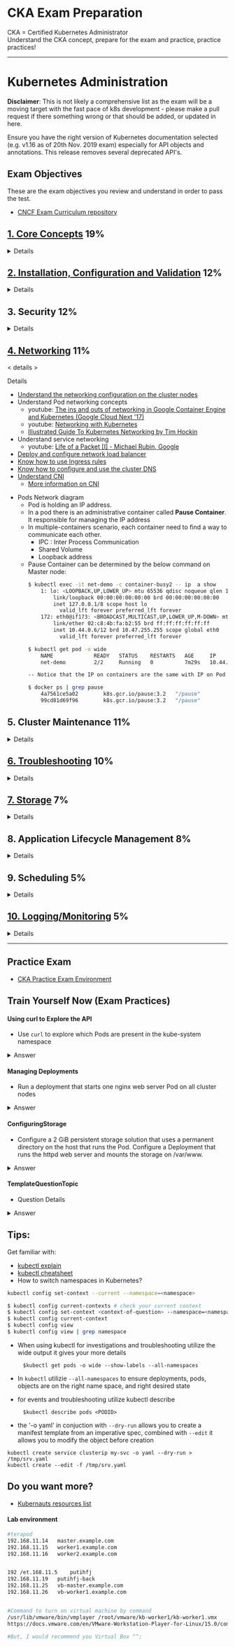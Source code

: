 # CKA Exam Preparation

CKA = Certified Kubernetes Administrator</br>
Understand the CKA concept, prepare for the exam and practice, practice practices!

***

# Kubernetes Administration

**Disclaimer**: This is not likely a comprehensive list as the exam will be a moving target with the fast pace of k8s development - please make a pull request if there something wrong or that should be added, or updated in here.

Ensure you have the right version of Kubernetes documentation selected (e.g. v1.16 as of 20th Nov. 2019 exam) especially for API objects and annotations. This release removes several deprecated API's.  

## Exam Objectives

These are the exam objectives you review and understand in order to pass the test.

* [CNCF Exam Curriculum repository ](https://github.com/cncf/curriculum)


## [1. Core Concepts](https://kubernetes.io/docs/concepts/) 19%
<details> <summary> Details </summary>

* [Understand the Kubernetes API primitives](https://kubernetes.io/docs/reference/generated/kubernetes-api/v1.16/)
  * [concepts: Kubernetes Objects](https://kubernetes.io/docs/concepts/overview/working-with-objects/kubernetes-objects/)
  * youtube: [Kubernetes Webinar Series - Kubernetes Architecture 101](https://www.youtube.com/watch?v=zeS6OyDoy78)
* [Understand the Kubernetes cluster architecture](https://kubernetes.io/docs/concepts/overview/components/)
  * youtube: [A Technical Overview of Kubernetes (CoreOS Fest 2015) by Brendan Burns](https://www.youtube.com/watch?v=WwBdNXt6wO4)
* [Understand Services and other network primitives](https://kubernetes.io/docs/concepts/services-networking/service/)
  * youtube: [Life of a Packet [I] - Michael Rubin, Google](https://www.youtube.com/watch?v=0Omvgd7Hg1I)
  * youtube: [The ins and outs of networking in Google Container Engine and Kubernetes (Google Cloud Next '17)](https://www.youtube.com/watch?v=y2bhV81MfKQ)

* Architecture diagram
![architecture-diagram](images/kubernetes-architecture.png)
![port](images/controlplane.jpeg)

    **Master Node**
    - kube-apiserver: front-end of the cluster that services REST operations and connects to the etcd database
    - kube-scheduler: schedules Pods on specific nodes based on labels, taints, and tolerations set for the Pods
    - etcd: a B+tree key-value store that keeps the current cluster state
    - kube-controller-manager: manages current state of the cluster 
    - cloud-controller-manager: interacts with outside cloud managers 
    - Different optionals add-ons: 
        - DNS
        - Dashboard
        - Cluster level resource monitoring 
        - Cluster level logging 

    **Worker Node**
    - kubelet: passes requests to the container engine to ensure that Pods are available 
    - kube-proxy: runs on every node and uses iptables to provide an interface to connect to Kubernetes components
    - container runtime: takes care of actually running the containers 
    - supervisord: monitors and guarantee the availability of the kubelet and docker processes
    - network agent: implements software defined network solutions, such as weave
    - logging: the CNCF Project Fluentd is used for unified logging in the cluster. A Fluentd agent must be installed on the K8s nodes. 

![master](images/master.jpeg)

*  Example Nginx deployment:
```yaml
apiVersion: apps/v1beta2 # for versions before 1.8.0 use apps/v1beta1
kind: Deployment
metadata:
  name: nginx-deployment
spec:
  replicas: 3
  selector:
    matchLabels:
      app: nginx
  template:
    metadata:
      labels:
        app: nginx
    spec:
      containers:
      - name: nginx
        image: nginx:1.7.9
        ports:
        - containerPort: 80
```

**Controlling API Access**
- API access is regulated by RBAC (Role Based Access Control)
- In RBAC, user accounts are identified as a set of certificates associated to name, defined in ~/.kube/conf (or /etc/kubernetes/admin.conf)
  ```bash
  current-context: kubernetes-admin@kubernetes
  kind: Config
  users:
  - name: kubernetes-admin
    user:
      client-certificate-data: LS0t....
      client-key-data: LS0t...
  ```
- Kubernetes distinguishes between the concept of a user account and a service account for a number of reasons:
  - User accounts are for humans. Service accounts are for processes, which run in pods.
  - User accounts are intended to be global and unique across all namespaces of a cluster. Service accounts are namespaced.
  - Typically, a cluster's User accounts might be synced from a corporate database, where new user account creation requires special privileges and is tied to complex business processes. Service account creation is intended to be more lightweight, allowing cluster users to create service accounts for specific tasks (i.e. principle of least privilege).
- Use kubectl auth can-i to verify what you can do with current credentials. 
  - kubectl auth can-i create deployments
  - kubectl auth can-i create pods --as linda
  - kubectl auth can-i create pods --as linda --namespaces apps

**Accessing the API**
- `kubectl api-resources` show API groups and resources within the APIs
- `kubectl api-versions`
- `kubectl explain`
- Kubectl auto-completion: `kubectl completion bash >> ~/.bashrc`. Relogin with user, and you should be able to do the kubectl auto-completion
- Or, you can make it available for all users by adding the below command: 
  ```bash
  kubectl completion bash >> /etc/bash_completion.d/kubectl
  ```

**Using `curl` to access the API**
![curl](images/curl.jpeg)

- If the appropriate certificates are used, the API can be accessed by using **curl**
  - ```bash
    curl --cert myuser.pem --key myuser-key.pem --cacert /root/myca.pem https://controller:6443/api/v1
    ```
- **kubectl proxy** enable easy access to API without using certificates
  ```bash
  kubectl proxy --port 8001 &
  curl http://localhost:8001
  curl http://localhost:8001/api/v1/namespaces/default/pods
  kubectl get pods -n default -o json   # is giving the same result with the above command
  ```

**Understanding `etcdctl`**
- The `etcdctl` command can be used to interrogate and manage etcd database
- Different of versions exist: `etcdctl2` is to interract with v2 of API 
- `etcdctl` is version independent
- You need to install the package in advance: 
  ```bash
  yum install -y etcd
  ```
- Different version of etcd
  ```bash
  etcdctl --help  # This will give the default etcdctl version 2
  ETCDCTL_API=3 etcdctl --help  # This will give the etcdctl version 3
  ```


</details>


## [2. Installation, Configuration and Validation](https://github.com/kelseyhightower/kubernetes-the-hard-way/tree/f9486b081f8f54dd63a891463f0b0e783d084307) 12%
<details> <summary> Details </summary>

* Design a Kubernetes cluster
* [Install Kubernetes masters and nodes, including the use of TLS bootstrapping](https://kubernetes.io/docs/setup/production-environment/tools/kubeadm/install-kubeadm/)
* [Configure secure cluster communications](https://kubernetes.io/docs/tasks/tls/managing-tls-in-a-cluster/)
* [Configure a Highly-Available Kubernetes cluster](https://kubernetes.io/docs/admin/high-availability/)
* [Know where to get the Kubernetes release binaries](https://kubernetes.io/docs/getting-started-guides/binary_release/#prebuilt-binary-release)
* [Provision underlying infrastructure to deploy a Kubernetes cluster](https://github.com/kelseyhightower/kubernetes-the-hard-way/blob/f9486b081f8f54dd63a891463f0b0e783d084307/docs/01-infrastructure-gcp.md)
* [Choose a network solution](https://kubernetes.io/docs/concepts/cluster-administration/networking/)
* Choose your Kubernetes infrastructure configuration
* Run end-to-end tests on your cluster    
  * Some simple commands will cover most cases:
```
$ kubectl cluster-info
$ kubectl get nodes
$ kubectl get componentstatuses
$ kubectl get pods -o wide --show-labels --all-namespaces
$ kubectl get svc  -o wide --show-labels --all-namespaces
```

* Analyse end-to-end tests results.
* Install and use kubeadm to install, configure, and manage Kubernetes clusters.

* For more advanced end to end testing, which may not be covered on the exam, also see:
     * [End-To-End Testing in Kubernetes](https://github.com/kubernetes/community/blob/master/contributors/devel/sig-testing/e2e-tests.md)
     * [Using CNCF k8s conformance](https://github.com/cncf/k8s-conformance/blob/master/instructions.md)
     * [Heptio Sonobuoy Scanner](https://scanner.heptio.com/)

**Minikube architecture**
- Minikube is a minimum environment that manage to be functioned as Master and Worker node in single machine. 
- Minikube is good for CKAD practise, but a little difficult for CKA. 
- Architecture images: 

![minikube-architecture](images/minikube-architecture.jpeg)

- **Kubernetes Cluster Installation**
    1. Cluster Node Requirement
        - To setup a Kubernetes on-premise cluster, **kubeadm** is used
        - On this Lab, we use 1 control node (master) and 2 worker node
        - Install the CentOS 7.x Minimal
        - Turn off swap space as required by kubelet to work (comment out swap on /etc/fstab and reboot the machine)
        - Disable the firewall or open appropriate port in the firewall
    2. **ON ALL NODES**
        - Lab environment: 
            - Master/Control Plane
                - 2 CPU (minimum requirement, otherwise `kubeadm init` will error)
                - 2 GB Memory
                - master.example.com
            - Worker
                - 1 GB Memory
                - worker1.example.com
                - worker2.example.com
        - Disable swap
        - Docker Runtime
            - Use docker-ce (community-edition)
        - Install base components
            ```bash
            yum install -y vim git bash-completion
            ```
        - Install some component with script
            ```bash
            git clone https://github.com/fahmifahim/kubernetes-cka.git
            cd kubernetes-cka/installation
            chmod u+x ./setup-docker.sh
            ./setup-docker.sh
            chmod u+x ./setup-kubetools.sh
            ./setup-kubetools.sh
            ```
        - Disabling firewall
        - Setting up kubernetes repo
        - Set SELinux in permisive mode
        - Install `kubelet` `kubeadm` `kubectl`
        - Setup hostname resolving on /etc/hosts

            <details><summary>setup-docker.sh and setup-kubetools.sh</summary>

            - setup-docker.sh

            ```bash
            #!/bin/bash
            # script that runs 
            # https://kubernetes.io/docs/setup/production-environment/container-runtime

            yum install -y vim yum-utils device-mapper-persistent-data lvm2
            yum-config-manager --add-repo https://download.docker.com/linux/centos/docker-ce.repo

            # notice that only verified versions of Docker may be installed
            # verify the documentation to check if a more recent version is available

            yum install -y docker-ce
            [ ! -d /etc/docker ] && mkdir /etc/docker

            cat > /etc/docker/daemon.json <<EOF
            {
            "exec-opts": ["native.cgroupdriver=systemd"],
            "log-driver": "json-file",
            "log-opts": {
                "max-size": "100m"
            },
            "storage-driver": "overlay2",
            "storage-opts": [
                "overlay2.override_kernel_check=true"
            ]
            }
            EOF

            cat >> /etc/hosts << EOF
            {
                192.168.11.14	master.example.com control master       # --> change this IP as your Lab environment
                192.168.11.15	worker1.example.com worker1             # --> change this IP as your Lab environment
                192.168.11.16	worker2.example.com worker2             # --> change this IP as your Lab environment
            }
            EOF

            mkdir -p /etc/systemd/system/docker.service.d

            systemctl daemon-reload
            systemctl restart docker
            systemctl enable docker

            systemctl disable --now firewalld
            ```

            - setup-kubetools.sh
            ```bash
            #!/bin/bash
            # kubeadm installation instructions as on
            # https://kubernetes.io/docs/setup/production-environment/tools/kubeadm/install-kubeadm/

            cat <<EOF > /etc/yum.repos.d/kubernetes.repo
            [kubernetes]
            name=Kubernetes
            baseurl=https://packages.cloud.google.com/yum/repos/kubernetes-el7-x86_64
            enabled=1
            gpgcheck=1
            repo_gpgcheck=1
            gpgkey=https://packages.cloud.google.com/yum/doc/yum-key.gpg https://packages.cloud.google.com/yum/doc/rpm-package-key.gpg
            EOF

            # Set SELinux in permissive mode (effectively disabling it)
            setenforce 0
            sed -i 's/^SELINUX=enforcing$/SELINUX=permissive/' /etc/selinux/config

            # disable swap (assuming that the name is /dev/centos/swap
            sed -i 's/^\/dev\/mapper\/centos-swap/#\/dev\/mapper\/centos-swap/' /etc/fstab
            swapoff /dev/mapper/centos-swap

            yum install -y kubelet kubeadm kubectl --disableexcludes=kubernetes

            systemctl enable --now kubelet

            # Set iptables bridging
            cat <<EOF >  /etc/sysctl.d/k8s.conf
            net.bridge.bridge-nf-call-ip6tables = 1
            net.bridge.bridge-nf-call-iptables = 1
            EOF
            sysctl --system
            ```

            </details>

    3. **ON MASTER/CONTROL PLANE**
        - `kubeadm init`

            <details><summary> kubeadm init (logs) </summary>
            
            ```bash
            kubeadm init
            W0506 16:48:54.526194    9665 configset.go:202] WARNING: kubeadm cannot validate component configs for API groups [kubelet.config.k8s.io kubeproxy.config.k8s.io]
            [init] Using Kubernetes version: v1.18.2
            [preflight] Running pre-flight checks
            [preflight] Pulling images required for setting up a Kubernetes cluster
            [preflight] This might take a minute or two, depending on the speed of your internet connection
            [preflight] You can also perform this action in beforehand using 'kubeadm config images pull'
            [kubelet-start] Writing kubelet environment file with flags to file "/var/lib/kubelet/kubeadm-flags.env"
            [kubelet-start] Writing kubelet configuration to file "/var/lib/kubelet/config.yaml"
            [kubelet-start] Starting the kubelet
            [certs] Using certificateDir folder "/etc/kubernetes/pki"
            [certs] Generating "ca" certificate and key
            [certs] Generating "apiserver" certificate and key
            [certs] apiserver serving cert is signed for DNS names [master.example.com kubernetes kubernetes.default kubernetes.default.svc kubernetes.default.svc.cluster.local] and IPs [10.96.0.1 192.168.11.14]
            [certs] Generating "apiserver-kubelet-client" certificate and key
            [certs] Generating "front-proxy-ca" certificate and key
            [certs] Generating "front-proxy-client" certificate and key
            [certs] Generating "etcd/ca" certificate and key
            [certs] Generating "etcd/server" certificate and key
            [certs] etcd/server serving cert is signed for DNS names [master.example.com localhost] and IPs [192.168.11.14 127.0.0.1 ::1]
            [certs] Generating "etcd/peer" certificate and key
            [certs] etcd/peer serving cert is signed for DNS names [master.example.com localhost] and IPs [192.168.11.14 127.0.0.1 ::1]
            [certs] Generating "etcd/healthcheck-client" certificate and key
            [certs] Generating "apiserver-etcd-client" certificate and key
            [certs] Generating "sa" key and public key
            [kubeconfig] Using kubeconfig folder "/etc/kubernetes"
            [kubeconfig] Writing "admin.conf" kubeconfig file
            [kubeconfig] Writing "kubelet.conf" kubeconfig file
            [kubeconfig] Writing "controller-manager.conf" kubeconfig file
            [kubeconfig] Writing "scheduler.conf" kubeconfig file
            [control-plane] Using manifest folder "/etc/kubernetes/manifests"
            [control-plane] Creating static Pod manifest for "kube-apiserver"
            [control-plane] Creating static Pod manifest for "kube-controller-manager"
            W0506 16:50:37.332345    9665 manifests.go:225] the default kube-apiserver authorization-mode is "Node,RBAC"; using "Node,RBAC"
            [control-plane] Creating static Pod manifest for "kube-scheduler"
            W0506 16:50:37.334387    9665 manifests.go:225] the default kube-apiserver authorization-mode is "Node,RBAC"; using "Node,RBAC"
            [etcd] Creating static Pod manifest for local etcd in "/etc/kubernetes/manifests"
            [wait-control-plane] Waiting for the kubelet to boot up the control plane as static Pods from directory "/etc/kubernetes/manifests". This can take up to 4m0s
            [apiclient] All control plane components are healthy after 35.529212 seconds
            [upload-config] Storing the configuration used in ConfigMap "kubeadm-config" in the "kube-system" Namespace
            [kubelet] Creating a ConfigMap "kubelet-config-1.18" in namespace kube-system with the configuration for the kubelets in the cluster
            [upload-certs] Skipping phase. Please see --upload-certs
            [mark-control-plane] Marking the node master.example.com as control-plane by adding the label "node-role.kubernetes.io/master=''"
            [mark-control-plane] Marking the node master.example.com as control-plane by adding the taints [node-role.kubernetes.io/master:NoSchedule]
            [bootstrap-token] Using token: 121svj.8urd4tdpt7r51p5n
            [bootstrap-token] Configuring bootstrap tokens, cluster-info ConfigMap, RBAC Roles
            [bootstrap-token] configured RBAC rules to allow Node Bootstrap tokens to get nodes
            [bootstrap-token] configured RBAC rules to allow Node Bootstrap tokens to post CSRs in order for nodes to get long term certificate credentials
            [bootstrap-token] configured RBAC rules to allow the csrapprover controller automatically approve CSRs from a Node Bootstrap Token
            [bootstrap-token] configured RBAC rules to allow certificate rotation for all node client certificates in the cluster
            [bootstrap-token] Creating the "cluster-info" ConfigMap in the "kube-public" namespace
            [kubelet-finalize] Updating "/etc/kubernetes/kubelet.conf" to point to a rotatable kubelet client certificate and key
            [addons] Applied essential addon: CoreDNS
            [addons] Applied essential addon: kube-proxy

            Your Kubernetes control-plane has initialized successfully!

            To start using your cluster, you need to run the following as a regular user:

            mkdir -p $HOME/.kube
            sudo cp -i /etc/kubernetes/admin.conf $HOME/.kube/config
            sudo chown $(id -u):$(id -g) $HOME/.kube/config

            You should now deploy a pod network to the cluster.
            Run "kubectl apply -f [podnetwork].yaml" with one of the options listed at:
            https://kubernetes.io/docs/concepts/cluster-administration/addons/

            Then you can join any number of worker nodes by running the following on each as root:

            kubeadm join 192.168.11.14:6443 --token 121svj.8urd4tdpt7r51p5n \
                --discovery-token-ca-cert-hash sha256:996d622a652b5ae512c1df35bf1560c252f0f70af8efee1a893849e5a7155231

            ```
            
            </details>

        - **Take a note of the `kubeadm join`** for the Token created

    4. **STARTING THE CLUSTER**
        - Create the client configuration as a regular user account
            ```bash
            su student
            mkdir -p $HOME/.kube
            sudo cp -l /etc/kubernetes/admin.conf $HOME/.kube/config
            sudo chown $(id -u):$(id -g) $HOME/.kube/config

            # Check the config file
            ls -l $HOME/.kube/config
               -rw-------. 1 student student 5453 May  6 17:00 config
            cat $HOME/.kube/config

            # (Optional) Your root user may also copy the config file to its directory
            sudo su -
            mkdir -p $HOME/.kube
            cp -l /etc/kubernetes/admin.conf $HOME/.kube/config
                --> Now your root user can call the kubectl command too
            ```
        - Verify by `kubectl cluster-info`
            ```bash
            $ kubectl cluster-info
            Kubernetes master is running at https://192.168.11.14:6443
            KubeDNS is running at https://192.168.11.14:6443/api/v1/namespaces/kube-system/services/kube-dns:dns/proxy

            To further debug and diagnose cluster problems, use 'kubectl cluster-info dump'.
            ```
        - `kubectl get nodes` (will give you not ready status at this point. it is normal)
            ```bash
            $ kubectl get nodes
            NAME                 STATUS     ROLES    AGE   VERSION
            master.example.com   NotReady   master   16m   v1.18.2
            ```
    5. **[Installing a Pod Network Add-on](https://kubernetes.io/docs/setup/production-environment/tools/kubeadm/create-cluster-kubeadm/#pod-network)**
        - A Network Add-on must be installed for pods to communicate
        - CNI (Container Network Interface) which work with add-ons to implement networking
        - Look for an add-on that supports `network-policy` as well as RBAC
        - Common pod network plugin: 
            - Weave: a common ad-on for a CNI-enabled Kubernetes cluster
            - Flannel: a layer 3 IPV4 network between cluster nodes that can use several backend mechanism such as VXLAN
            - Calico: a layer 3 network solution that uses IP encapsulation and is used in Kubernetes, OpenStack, OpenShift, Docker, etc
            - AWS VPC: network plugin commonly used for AWS environment
        - Network plugin is installed from control plane (master node)
        - In our lab, we apply the Weave plugin: 
            ```bash
            # Install the network plugin from Master node
            $ kubectl apply -f "https://cloud.weave.works/k8s/net?k8s-version=$(kubectl version | base64 | tr -d '\n')"
                serviceaccount/weave-net created
                clusterrole.rbac.authorization.k8s.io/weave-net created
                clusterrolebinding.rbac.authorization.k8s.io/weave-net created
                role.rbac.authorization.k8s.io/weave-net created
                rolebinding.rbac.authorization.k8s.io/weave-net created
                daemonset.apps/weave-net created    

            $ kubectl get pods --all-namespaces
                NAMESPACE     NAME                                         READY   STATUS    RESTARTS   AGE
                kube-system   coredns-66bff467f8-2vqrg                     1/1     Running   0          31m
                kube-system   coredns-66bff467f8-fnq7h                     1/1     Running   0          31m
                kube-system   etcd-master.example.com                      1/1     Running   0          31m
                kube-system   kube-apiserver-master.example.com            1/1     Running   0          31m
                kube-system   kube-controller-manager-master.example.com   1/1     Running   0          31m
                kube-system   kube-proxy-tbdzc                             1/1     Running   0          31m
                kube-system   kube-scheduler-master.example.com            1/1     Running   0          31m
                kube-system   weave-net-tp5b9                              2/2     Running   0          72s

            ! Make sure all the above pods are "Running" before you move forward to join the worker node to the cluster

            $ kubectl get nodes
                NAME                 STATUS   ROLES    AGE   VERSION
                master.example.com   Ready    master   33m   v1.18.2

            $ exit 

            ```
    6. **JOINING WORKER NODE**
        - Use the command from `kubeadm join` as we noted on the previous procedure
            ```bash
            kubeadm join 192.168.11.14:6443 --token 121svj.8urd4tdpt7r51p5n \
                --discovery-token-ca-cert-hash sha256:996d622a652b5ae512c1df35bf1560c252f0f70af8efee1a893849e5a7155231
            ```
        - Execute the `kubeadm join ...` at each worker nodes
            ```bash
            ssh worker1
                root@worker1's password:
                Last login: Wed May  6 17:30:47 2020 from master.example.com
            
            # Copy paste the kubeadm join
            kubeadm join 192.168.11.14:6443 --token 121svj.8urd4tdpt7r51p5n \
                --discovery-token-ca-cert-hash sha256:996d622a652b5ae512c1df35bf1560c252f0f70af8efee1a893849e5a7155231

            # Result: 
                W0506 17:32:39.026771    5170 join.go:346] [preflight] WARNING: JoinControlPane.controlPlane settings will be ignored when control-plane flag is not set.
                [preflight] Running pre-flight checks
                [preflight] Reading configuration from the cluster...
                [preflight] FYI: You can look at this config file with 'kubectl -n kube-system get cm kubeadm-config -oyaml'
                [kubelet-start] Downloading configuration for the kubelet from the "kubelet-config-1.18" ConfigMap in the kube-system namespace
                [kubelet-start] Writing kubelet configuration to file "/var/lib/kubelet/config.yaml"
                [kubelet-start] Writing kubelet environment file with flags to file "/var/lib/kubelet/kubeadm-flags.env"
                [kubelet-start] Starting the kubelet
                [kubelet-start] Waiting for the kubelet to perform the TLS Bootstrap...

                This node has joined the cluster:
                * Certificate signing request was sent to apiserver and a response was received.
                * The Kubelet was informed of the new secure connection details.

                Run 'kubectl get nodes' on the control-plane to see this node join the cluster.
            ```

            ```bash
            [student@master root]$ kubectl get nodes
                NAME                  STATUS   ROLES    AGE     VERSION
                master.example.com    Ready    master   51m     v1.18.2
                worker1.example.com   Ready    <none>   9m37s   v1.18.2
                worker2.example.com   Ready    <none>   77s     v1.18.2
            ```
    7. Check the `kubectl config view`
        ```bash
        $ kubectl config view
            apiVersion: v1
            clusters:
            - cluster:
                certificate-authority-data: DATA+OMITTED
                server: https://192.168.11.14:6443
            name: kubernetes
            contexts:
            - context:
                cluster: kubernetes
                user: kubernetes-admin
            name: kubernetes-admin@kubernetes
            current-context: kubernetes-admin@kubernetes
            kind: Config
            preferences: {}
            users:
            - name: kubernetes-admin
            user:
                client-certificate-data: REDACTED
                client-key-data: REDACTED    
        ```

</details>

## 3. Security 12%
<details> <summary> Details </summary>

* [Securing a kubernetes cluster](https://kubernetes.io/docs/tasks/administer-cluster/securing-a-cluster/)
    * youtube: [Building for Trust: How to Secure Your Kubernetes Cluster [I] - Alexander Mohr & Jess Frazelle](https://www.youtube.com/watch?v=YRR-kZub0cA)
* [Know how to configure authentication and authorization](https://kubernetes.io/docs/admin/authorization/rbac/)
  * [Access the api](https://kubernetes.io/docs/admin/accessing-the-api/)
  * [Authentication](https://kubernetes.io/docs/reference/access-authn-authz/authentication/)
  * [Authorization with RBAC](https://kubernetes.io/docs/admin/authorization/rbac/)
  * [Admission Control](https://kubernetes.io/docs/admin/admission-controllers/)
* [Understand Kubernetes security primitives]
  * [Pod Security Policy](https://kubernetes.io/docs/concepts/policy/pod-security-policy/)
    * [PSP and RBAC](https://github.com/kubernetes/examples/blob/master/staging/podsecuritypolicy/rbac/README.md)
* [Know to configure network policies](https://kubernetes.io/docs/tasks/administer-cluster/declare-network-policy/)
  * [Blog: Kubernetes network policy](https://ahmet.im/blog/kubernetes-network-policy/)
  * [Katacoda Calico](https://www.katacoda.com/projectcalico/scenarios/calico)
* [Create and manage TLS certificates for cluster components](https://kubernetes.io/docs/tasks/tls/managing-tls-in-a-cluster/)
* Work with images securely
* [Define security contexts](https://kubernetes.io/docs/tasks/configure-pod-container/security-context/)
* [Secure persistent key value store](https://kubernetes.io/docs/concepts/configuration/secret/)

</details>

## [4. Networking](https://kubernetes.io/docs/concepts/cluster-administration/networking/) 11%
< details > <summary> Details </summary>

* [Understand the networking configuration on the cluster nodes](https://kubernetes.io/docs/concepts/cluster-administration/networking/)
* Understand Pod networking concepts
  * youtube: [The ins and outs of networking in Google Container Engine and Kubernetes (Google Cloud Next '17)](https://www.youtube.com/watch?v=y2bhV81MfKQ)
  * youtube: [Networking with Kubernetes](https://www.youtube.com/watch?v=WwQ62OyCNz4)
  * [Illustrated Guide To Kubernetes Networking by Tim Hockin](https://speakerdeck.com/thockin/illustrated-guide-to-kubernetes-networking)
* Understand service networking
  * youtube: [Life of a Packet [I] - Michael Rubin, Google](https://www.youtube.com/watch?v=0Omvgd7Hg1I)
* [Deploy and configure network load balancer](https://kubernetes.io/docs/tasks/access-application-cluster/create-external-load-balancer/)
* [Know how to use Ingress rules](https://kubernetes.io/docs/concepts/services-networking/ingress/)
* [Know how to configure and use the cluster DNS](https://kubernetes.io/docs/concepts/services-networking/dns-pod-service/)
* [Understand CNI](https://github.com/containernetworking/cni)
  * [More information on CNI](http://www.dasblinkenlichten.com/understanding-cni-container-networking-interface/)


- Pods Network diagram
![]()
  - Pod is holding an IP address. 
  - In a pod there is an administrative container called **Pause Container**. It responsible for managing the IP address
  - In multiple-containers scenario, each container need to find a way to communicate each other. 
    - IPC : Inter Process Communication
    - Shared Volume
    - Loopback address
  - Pause Container can be determined by the below command on Master node:
    ```bash
    $ kubectl exec -it net-demo -c container-busy2 -- ip  a show
        1: lo: <LOOPBACK,UP,LOWER_UP> mtu 65536 qdisc noqueue qlen 1000
            link/loopback 00:00:00:00:00:00 brd 00:00:00:00:00:00
            inet 127.0.0.1/8 scope host lo
              valid_lft forever preferred_lft forever
        172: eth0@if173: <BROADCAST,MULTICAST,UP,LOWER_UP,M-DOWN> mtu 1376 qdisc noqueue
            link/ether 02:c8:4b:fa:b2:55 brd ff:ff:ff:ff:ff:ff
            inet 10.44.0.6/12 brd 10.47.255.255 scope global eth0
              valid_lft forever preferred_lft forever
    
    $ kubectl get pod -o wide
        NAME             READY   STATUS    RESTARTS   AGE     IP          NODE                     NOMINATED NODE   READINESS GATES
        net-demo         2/2     Running   0          7m29s   10.44.0.6   vb-worker1.example.com   <none>           <none>

    -- Notice that the IP on containers are the same with IP on Pod

    $ docker ps | grep pause
        4a7561ce5a02        k8s.gcr.io/pause:3.2   "/pause"                 11 days ago         Up 11 days                              k8s_POD_coredns-66bff467f8-5jzx2_kube-system_d1b89ffb-4f43-4822-9989-2533139bbb12_5
        99cd81d69f96        k8s.gcr.io/pause:3.2   "/pause"                 11 days ago         Up 11 days                              k8s_POD_coredns-66bff467f8-v6lct_kube-system_2c11b32f-ba36-4695-9af7-936b96f3c272_5

    ```


</details>

## 5. Cluster Maintenance 11%
<details> <summary> Details </summary>

* [Understand Kubernetes cluster upgrade process](https://kubernetes.io/docs/getting-started-guides/ubuntu/upgrades/)
    * Best resource upgrade is to watch [TGI Kubernetes 011: Upgrading to 1.8 with kubeadm](https://youtu.be/x9doB5eJWgQ)
* [Facilitate operating system upgrades](https://cloud.google.com/container-engine/docs/clusters/upgrade) #need review to make it more platform agnostic
* [Implement backup and restore methodologies](https://kubernetes.io/docs/getting-started-guides/ubuntu/backups/)
* Other: 
    * [Etcd management/backups/restore](https://kubernetes.io/docs/tasks/administer-cluster/configure-upgrade-etcd)

</details>

## [6. Troubleshooting](https://kubernetes.io/docs/tasks/debug-application-cluster/troubleshooting/) 10%
<details> <summary> Details </summary>

* [Troubleshoot application failure](https://kubernetes.io/docs/tasks/debug-application-cluster/determine-reason-pod-failure/)
  * [Application Introspection and Debugging](https://kubernetes.io/docs/tasks/debug-application-cluster/debug-application-introspection/)
  * [Services](https://kubernetes.io/docs/tasks/debug-application-cluster/debug-service/)
* [Troubleshoot control plane failure](https://kubernetes.io/docs/tasks/debug-application-cluster/debug-cluster/)
  * youtube [Kubernetes Day 2: Cluster Operations [I] - Brandon Philips, CoreOS](https://www.youtube.com/watch?v=U1zR0eDQRYQ)
  * Safaribooksonline: [https://www.safaribooksonline.com/library/view/oscon-2016-video/9781491965153/video246982.html](https://www.safaribooksonline.com/library/view/oscon-2016-video/9781491965153/video246982.html)
* [Troubleshoot worker node failure](https://kubernetes.io/docs/tasks/debug-application-cluster/debug-cluster/)
* Troubleshoot networking

</details>

## [7. Storage](https://kubernetes.io/docs/concepts/storage/volumes/) 7%
<details> <summary> Details </summary>

![storageType](images/storagetype.jpeg)

* [Understand persistent volumes and know how to create them](https://kubernetes.io/docs/concepts/storage/persistent-volumes/)
* [Understand access modes for volumes](https://kubernetes.io/docs/concepts/storage/persistent-volumes/#access-modes)
* [Understand persistent volume claims primitive](https://kubernetes.io/docs/concepts/storage/persistent-volumes/#persistentvolumeclaims)
* [Understand Kubernetes storage objects](https://kubernetes.io/docs/concepts/storage/volumes/#types-of-volumes)
* [Know how to configure applications with persistent storage](https://kubernetes.io/docs/tasks/configure-pod-container/configure-volume-storage/)

- PV and PVC diagram
![pv-pvc](images/pv-pvc.jpeg)
  - Pods only care about PVC. Pod doesn't care about PV. 
  - Multiple pods can bind to a single PVC. So that multiple pods can write data to the same PV. 
  - PVC and PV bound by the same `accessMode`. PVC search the same `accessMode` on PV. 
  - PV can't be mounted by multiple PVCs. PV can be bounded by only one PVC. 1 vs 1. 
  - PVC bounded PV randomly (? need further labs check)
  - PVC will be `pending` if it doesn't find correlate PV. 

- Decoupling concept
![decoupling-cm-secret](images/decoupling-cm-secret.jpeg)
  - Secret is base64 encoded `ConfigMap`. But notice that it is not encrypted. If you store sensitive credential information, don't forget to encrypt the secret and mount to your pods. 

</details>

## 8. Application Lifecycle Management 8%
<details> <summary> Details </summary>

* [Understand Deployments and how to perform rolling updates and rollbacks](https://kubernetes.io/docs/concepts/workloads/controllers/deployment/)
* [Know various ways to configure applications](https://kubernetes.io/docs/concepts/cluster-administration/manage-deployment/)
* [Know how to scale applications](https://kubernetes.io/docs/concepts/cluster-administration/manage-deployment/#scaling-your-application)
* Understand the primitives necessary to create a self-healing application

**Undestanding Namespaces**
- Namespace are a Linux kernel feature that is leveraged up to Kubernetes level
- Namespace implement strict resource separation
- Use namespaces to separate different customer environments within one Kubernetes cluster
- Four namespaces which are defined when a cluster is created: 
  - default: this is where all Kubernetes resources are created by default
  - kube-node-lease: an administrative namespace where node lease information is stored
  - kube-public: a namespace is world-readable
  - kube-system: contains all infrastructure pods
```bash
$ kubectl get ns 
    NAME              STATUS   AGE
    default           Active   8d
    kube-node-lease   Active   8d
    kube-public       Active   8d
    kube-system       Active   8d

$ kubectl get all --all-namespaces
    NAMESPACE     NAME                                                READY   STATUS    RESTARTS   AGE
    kube-system   pod/coredns-66bff467f8-5jzx2                        1/1     Running   4          8d
    kube-system   pod/coredns-66bff467f8-v6lct                        1/1     Running   4          8d
    kube-system   pod/etcd-vb-master.example.com                      1/1     Running   7          8d
    kube-system   pod/kube-apiserver-vb-master.example.com            1/1     Running   14         8d
    kube-system   pod/kube-controller-manager-vb-master.example.com   1/1     Running   12         8d
    kube-system   pod/kube-proxy-bvqs8                                1/1     Running   5          8d
    kube-system   pod/kube-proxy-hxpjt                                1/1     Running   3          8d
    kube-system   pod/kube-scheduler-vb-master.example.com            1/1     Running   12         8d
    kube-system   pod/weave-net-cc498                                 2/2     Running   18         8d
    kube-system   pod/weave-net-x86h6                                 2/2     Running   10         8d

    NAMESPACE     NAME                 TYPE        CLUSTER-IP   EXTERNAL-IP   PORT(S)                  AGE
    default       service/kubernetes   ClusterIP   10.96.0.1    <none>        443/TCP                  8d
    kube-system   service/kube-dns     ClusterIP   10.96.0.10   <none>        53/UDP,53/TCP,9153/TCP   8d

    NAMESPACE     NAME                        DESIRED   CURRENT   READY   UP-TO-DATE   AVAILABLE   NODE SELECTOR            AGE
    kube-system   daemonset.apps/kube-proxy   2         2         2       2            2           kubernetes.io/os=linux   8d
    kube-system   daemonset.apps/weave-net    2         2         2       2            2           <none>                   8d

    NAMESPACE     NAME                      READY   UP-TO-DATE   AVAILABLE   AGE
    kube-system   deployment.apps/coredns   2/2     2            2           8d

    NAMESPACE     NAME                                 DESIRED   CURRENT   READY   AGE
    kube-system   replicaset.apps/coredns-66bff467f8   2         2         2       8d

$ kubectl create ns dev
    namespace/dev created

$ kubectl describe ns dev
    Name:         dev
    Labels:       <none>
    Annotations:  <none>
    Status:       Active

    No resource quota.

    No LimitRange resource.

$ kubectl get ns dev
    NAME   STATUS   AGE
    dev    Active   36s

$ kubectl get ns dev -o yaml
    apiVersion: v1
    kind: Namespace
    metadata:
      creationTimestamp: "2020-05-16T12:24:35Z"
      managedFields:
      - apiVersion: v1
        fieldsType: FieldsV1
        fieldsV1:
          f:status:
            f:phase: {}
        manager: kubectl
        operation: Update
        time: "2020-05-16T12:24:35Z"
      name: dev
      resourceVersion: "938534"
      selfLink: /api/v1/namespaces/dev
      uid: 5f859fb3-7ec8-4310-af2c-cd08e40921ce
    spec:
      finalizers:
      - kubernetes
    status:
      phase: Active

```

**Create Deployment**
```bash
$ kubectl create deployment newnginx --image=nginx -n dev 

$ kubectl get deployment -n dev --show-labels

$ kubectl get all
    NAME                            READY   STATUS    RESTARTS   AGE
    pod/newnginx-5f6bd64bcc-95gp5   1/1     Running   0          36s

    NAME                       READY   UP-TO-DATE   AVAILABLE   AGE
    deployment.apps/newnginx   1/1     1            1           36s

    NAME                                  DESIRED   CURRENT   READY   AGE
    replicaset.apps/newnginx-5f6bd64bcc   1         1         1       36s
```

**Scale Deployment**
```bash
$ kubectl scale deployment newnginx -n dev --replicas=3
$ kubectl edit deployment newnnginx -n dev
```

**Deploy App Without Downtime**
- Strategy to upgrade App (eg:change App Image) using the `maxSurge` and `maxUnavailable`, to make sure old app and new app are deployed accordingly without affecting the down of your application. 
- **maxSurge**
  - `maxSurge` specifies the maximum number of Pods that can be created over the desired number of Pods. The value can be an absolute number (for example, 5) or a percentage of desired Pods (for example, 10%). 
  - For example, when this value is set to 30%, the new ReplicaSet can be scaled up immediately when the rolling update starts, such that the total number of old and new Pods does not exceed 130% of desired Pods. Once old Pods have been killed, the new ReplicaSet can be scaled up further, ensuring that the total number of Pods running at any time during the update is at most 130% of desired Pods.
- **maxUnavailable**
  - `maxUnavailable` specifies the maximum number of Pods that can be unavailable during the update process. The value can be an absolute number (for example, 5) or a percentage of desired Pods (for example, 10%). 
  - For example, when this value is set to 30%, the old ReplicaSet can be scaled down to 70% of desired Pods immediately when the rolling update starts. Once new Pods are ready, old ReplicaSet can be scaled down further, followed by scaling up the new ReplicaSet, ensuring that the total number of Pods available at all times during the update is at least 70% of the desired Pods.

![maxSurge_maxUnavailable](images/maxSurgeUnavailable.jpeg)

#### Rolling Update Deployment 
- `kubectl rollout history deployment`
  ```bash
  $ kubectl rollout history deployment rolling-nginx
      deployment.apps/rolling-nginx
      REVISION  CHANGE-CAUSE
      1         <none>
      2         <none>
      3         <none>
  ```
- `kubectl rollout status deployment <deployment-name>`
  ```bash
  $ kubectl rollout status deployment rolling-nginx
      deployment "rolling-nginx" successfully rolled out
  ```
- `kubectl rollout history deployment rolling-nginx --revision 9`
  ```bash
  $ kubectl rollout history deployment rolling-nginx --revision 9
      deployment.apps/rolling-nginx with revision #9
      Pod Template:
        Labels:	app=nginx
        pod-template-hash=567df7d6d9
        Containers:
        nginx:
          Image:	nginx:1.16
          Port:	<none>
          Host Port:	<none>
          Environment:	<none>
          Mounts:	<none>
        Volumes:	<none>
  ```  
- `kubectl rollout undo deployment <deployment-name>`

</details>

## 9. Scheduling 5%
<details> <summary> Details </summary>

* [Use label selectors to schedule Pods](https://kubernetes.io/docs/concepts/overview/working-with-objects/labels/)
* [Understand the role of DaemonSets](https://kubernetes.io/docs/concepts/workloads/controllers/daemonset/)
* [Understand how resource limits can affect Pod scheduling](https://kubernetes.io/docs/tasks/administer-cluster/memory-default-namespace/)
* [Understand how to run multiple schedulers and how to configure Pods to use them](https://kubernetes.io/docs/tasks/administer-cluster/configure-multiple-schedulers/)
* [Manually schedule a pod without a scheduler](https://kubernetes.io/docs/tasks/administer-cluster/static-pod/)
   If you require a pod to start on a specific node, you can specify this in POD spec.nodeName, that is what DaemonSets do.
* [Display scheduler events](https://stackoverflow.com/questions/28857993/how-does-kubernetes-scheduler-work/28874577#28874577)
  /var/log/kube-scheduler.log on the control/master node
  or use `kubectl describe` as in
```
  $kubectl describe pods <POD NAME UNDER Investigation>  | grep -A7 ^Events
```
* [Know how to configure the Kubernetes scheduler](https://kubernetes.io/docs/tasks/administer-cluster/configure-multiple-schedulers/)

</details>

## [10. Logging/Monitoring](https://kubernetes.io/docs/concepts/cluster-administration/logging/) 5%
<details> <summary> Details </summary>

* [Understand how to monitor all cluster components](https://kubernetes.io/docs/tasks/debug-application-cluster/resource-usage-monitoring/)
* Understand how to monitor applications
* [Manage cluster component logs](https://kubernetes.io/docs/tasks/debug-application-cluster/debug-cluster/#looking-at-logs)
  * Master
    * /var/log/kube-apiserver.log - API Server, responsible for serving the API
    * /var/log/kube-scheduler.log - Scheduler, responsible for making scheduling decisions
    * /var/log/kube-controller-manager.log - Controller that manages replication controllers
  * Worker Nodes
    * /var/log/kubelet.log - Kubelet, responsible for running containers on the node
    * /var/log/kube-proxy.log - Kube Proxy, responsible for service load balancing
* [Manage application logs](https://kubernetes.io/docs/reference/generated/kubectl/kubectl-commands#logs)
* Other: 
    * [Pod and Node metrics](https://kubernetes.io/docs/reference/kubectl/cheatsheet/#interacting-with-running-pods)
    * [Monitoring Kubernetes](https://www.datadoghq.com/blog/monitoring-kubernetes-era/)

</details>

***

## Practice Exam
* [CKA Practice Exam Environment](https://github.com/arush-sal/cka-practice-environment)

## Train Yourself Now (Exam Practices)
#### Using **curl** to Explore the API
- Use `curl` to explore which Pods are present in the kube-system namespace
<details><summary>Answer</summary>

```bash
kubectl proxy --port 8080 & 
curl http://localhost:8080/api/v1/namespaces/kube-system/pods
```

</details>

#### Managing Deployments
- Run a deployment that starts one nginx web server Pod on all cluster nodes
<details><summary>Answer</summary>

##### This question is related to Daemonsets. Go to the documentation and find sample yaml for Daemonset!

Sample yaml for Daemonset
```bash
$ vi nginx-daemonset.yaml
```
```yaml
apiVersion: apps/v1
kind: DaemonSet
metadata:
  name: nginx-ds
  labels:
    k8s-app: nginx-lable
spec:
  selector:
    matchLabels:
      name: nginx-ds
  template:
    metadata:
      labels:
        name: nginx-ds
    spec:
      containers:
      - name: nginx-ds
        image: nginx
```

```bash
$ kubectl create -f nginx-daemonset.yaml
    daemonset.apps/nginx-ds created

$ kubectl get pod -o wide 
    NAME             READY   STATUS    RESTARTS   AGE   IP          NODE                     NOMINATED NODE   READINESS GATES
    nginx-ds-2bjhg   1/1     Running   0          28s   10.44.0.1   vb-worker1.example.com   <none>           <none>
```

- alternative answer: 
```bash
# List your nodes
$ kubectl get nodes --show-labels
    NAME                     STATUS   ROLES    AGE   VERSION   LABELS
    vb-master.example.com    Ready    master   8d    v1.18.2   beta.kubernetes.io/arch=amd64,beta.kubernetes.io/os=linux,kubernetes.io/arch=amd64,kubernetes.io/hostname=vb-master.example.com,kubernetes.io/os=linux,node-role.kubernetes.io/master=
    vb-worker1.example.com   Ready    <none>   8d    v1.18.2   beta.kubernetes.io/arch=amd64,beta.kubernetes.io/os=linux,kubernetes.io/arch=amd64,kubernetes.io/hostname=vb-worker1.example.com,kubernetes.io/os=linux

# Add specific label to nodes so that App will be deployed there
$ kubectl label nodes <node-name> node-app=nginx

# Create yaml manually for deployment
$ kubectl create deployment test-nginx --image nginx --dry-run -o yaml > test-nginx.yaml

# edit the yaml and set the nodeselector
$ vi test-nginx.yaml
    apiVersion: apps/v1
    kind: Deployment
    metadata:
      creationTimestamp: null
      labels:
        app: test-nginx
      name: test-nginx
    spec:
      replicas: 1
      selector:
        matchLabels:
          app: test-nginx
      strategy: {}
      template:
        metadata:
          creationTimestamp: null
          labels:
            app: test-nginx
        spec:
          containers:
          - image: nginx
            name: nginx
            resources: {}
          nodeSelector:           # --> add this
            node-app: nginx       # --> add this
    status: {}

# Create deployment with yaml
$ kubectl create -f test-nginx.yaml

# Make sure apps run on Worker nodes
$ kubectl get pod -owide


```

</details>

#### ConfiguringStorage
- Configure a 2 GiB persistent storage solution that uses a permanent directory on the host that runs the Pod. Configure a Deployment that runs the httpd web server and mounts the storage on /var/www.
<details><summary>Answer</summary>

- Create PV (pv.yaml)
```yaml
apiVersion: v1
kind: PersistentVolume
metadata:
  name: task-pv-volume
spec:
  capacity:
    storage: 2Gi
  accessModes:
    - ReadWriteMany
  hostPath:
    path: "/mnt/data"
```

- Create PVC (pvc.yaml)
```yaml
apiVersion: v1
kind: PersistentVolumeClaim
metadata:
  name: task-pv-claim
spec:
  accessModes:
    - ReadWriteMany
  resources:
    requests:
      storage: 2Gi
```
- Create deployment yaml by dry-run (lab-httpd.yaml)
```bash
$ kubectl create deployment lab-httpd --image=httpd --dry-run -o yaml > lab-httpd.yaml
```

- Edit the deployment yaml as follow
```yaml
apiVersion: apps/v1
kind: Deployment
metadata:
  creationTimestamp: null
  labels:
    app: lab-httpd
  name: lab-httpd
spec:
  replicas: 1
  selector:
    matchLabels:
      app: lab-httpd
  strategy: {}
  template:
    metadata:
      creationTimestamp: null
      labels:
        app: lab-httpd
    spec:
      volumes:
      - name: task-pv-storage
        persistentVolumeClaim:
          claimName: task-pv-claim
      containers:
      - image: httpd
        name: httpd
        volumeMounts:
        - name: task-pv-storage
          mountPath: "/var/www"
        resources: {}
status: {}
```

</details>

#### TemplateQuestionTopic
- Question Details
<details><summary>Answer</summary>

```bash

```

</details>


## Tips:

Get familiar with:
* [kubectl explain](https://blog.heptio.com/kubectl-explain-heptioprotip-ee883992a243)
* [kubectl cheatsheet](https://kubernetes.io/docs/user-guide/kubectl-cheatsheet/)
* How to switch namespaces in Kubernetes?
```bash
kubectl config set-context --current --namespace=<namespace>
```
```bash
$ kubectl config current-contexts # check your current context 
$ kubectl config set-context <context-of-question> --namespace=<namespace-of-question>
$ kubectl config current-context 
$ kubectl config view 
$ kubectl config view | grep namespace
```
* When using kubectl for investigations and troubleshooting utilize the wide output it gives your more details
```
     $kubectl get pods -o wide --show-labels --all-namespaces
```
* In `kubectl` utilizie `--all-namespaces` to ensure deployments, pods, objects are on the right name space, and right desired state

* for events and troubleshooting utilize kubectl describe
```
     $kubectl describe pods <PODID>
```
* the '-o yaml' in conjuction with `--dry-run` allows you to create a manifest template from an imperative spec, combined with `--edit` it allows you to modify the object before creation
```
kubectl create service clusterip my-svc -o yaml --dry-run > /tmp/srv.yaml
kubectl create --edit -f /tmp/srv.yaml
```
## Do you want more?

- [Kubernauts resources list](https://docs.google.com/spreadsheets/d/10NltoF_6y3mBwUzQ4bcQLQfCE1BWSgUDcJXy-Qp2JEU/edit#gid=0)

#### Lab environment
```bash
#terapod
192.168.11.14	master.example.com
192.168.11.15	worker1.example.com
192.168.11.16	worker2.example.com


192 /et.168.11.5    putihfj
192.168.11.19   putihfj-back
192.168.11.25   vb-master.example.com
192.168.11.26   vb-worker1.example.com


#Command to turn on virtual machine by command
/usr/lib/vmware/bin/vmplayer /root/vmware/kb-worker1/kb-worker1.vmx
https://docs.vmware.com/en/VMware-Workstation-Player-for-Linux/15.0/com.vmware.player.linux.using.doc/GUID-BF62D91D-0647-45EA-9448-83D14DC28A1C.html

#But, I would recommend you Virtual Box ^^;

```

